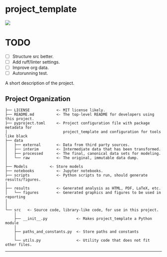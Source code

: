# project_template

<a target="_blank" href="https://cookiecutter-data-science.drivendata.org/">
    <img src="https://img.shields.io/badge/CCDS-Project%20template-328F97?logo=cookiecutter" />
</a>

# TODO
 - [ ] Structure src better.
 - [ ] Add ruff/linter settings.
 - [ ] Improve org data.
 - [ ] Autorunning test.

A short description of the project.

## Project Organization

```
├── LICENSE            <- MIT license likely.
├── README.md          <- The top-level README for developers using this project.
├── pyproject.toml     <- Project configuration file with package metadata for
│                         project_template and configuration for tools like black
├── data
│   ├── external       <- Data from third party sources.
│   ├── interim        <- Intermediate data that has been transformed.
│   ├── processed      <- The final, canonical data sets for modeling.
│   └── raw            <- The original, immutable data dump.
│
├── Models          <- Store models
├── notebooks          <- Jupyter notebooks.
├── scripts            <- Python scripts to run, should generate results/figures.
│
├── results            <- Generated analysis as HTML, PDF, LaTeX, etc.
│   └── figures        <- Generated graphics and figures to be used in reporting
│
│
└── src   <- Source code, library-like code, for use in this project.
    │
    ├── __init__.py             <- Makes project_template a Python module
    │
    ├── paths_and_constants.py  <- Store paths and constants
    │
    └── utils.py                <- Utility code that does not fit other files.
```

---
